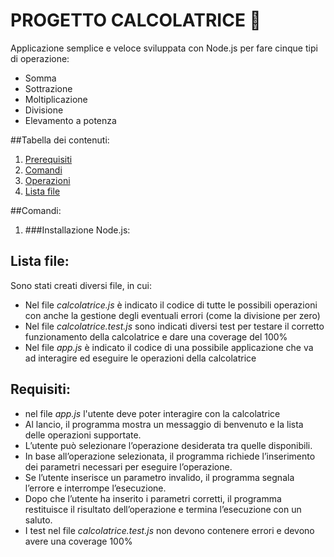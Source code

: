 # PROGETTO CALCOLATRICE 🔢
Applicazione semplice e veloce sviluppata con Node.js per fare cinque tipi di operazione: 
- Somma
- Sottrazione
- Moltiplicazione
- Divisione
- Elevamento a potenza 

##Tabella dei contenuti: 
  1. [Prerequisiti](#Prerequisiti)
  2. [Comandi](#Comandi-Jest)
  3. [Operazioni](#Operazioni)
  4. [Lista file](#Lista-file)
     
##Comandi: 

1. ###Installazione Node.js:


## Lista file: 
Sono stati creati diversi file, in cui:
  - Nel file *calcolatrice.js* è indicato il codice di tutte le possibili operazioni con anche la gestione degli eventuali errori (come la divisione per zero)
  - Nel file  *calcolatrice.test.js* sono indicati diversi test per testare il corretto funzionamento della calcolatrice e dare una coverage del 100%
  - Nel file *app.js* è indicato il codice di una possibile applicazione che va ad interagire ed eseguire le operazioni della calcolatrice

## Requisiti:   
  - nel file *app.js* l'utente deve poter interagire con la calcolatrice
  - Al lancio, il programma mostra un messaggio di benvenuto e la lista delle operazioni supportate.
  - L’utente può selezionare l’operazione desiderata tra quelle disponibili.
  - In base all’operazione selezionata, il programma richiede l’inserimento dei parametri necessari per eseguire l’operazione.
  - Se l’utente inserisce un parametro invalido, il programma segnala l’errore e interrompe l’esecuzione.
  - Dopo che l’utente ha inserito i parametri corretti, il programma restituisce il risultato dell’operazione e termina l’esecuzione con un saluto.
  - I test nel file *calcolatrice.test.js* non devono contenere errori e devono avere una coverage 100%
